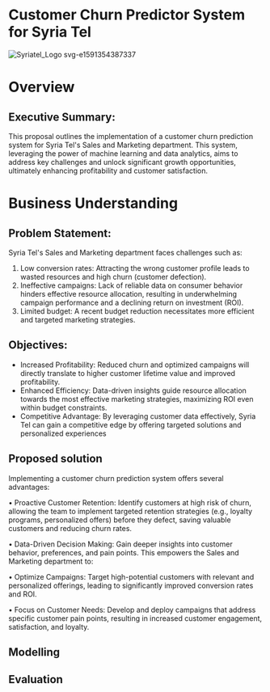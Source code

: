 # Customer Churn Predictor System for Syria Tel
![Syriatel_Logo svg-e1591354387337](https://github.com/georgembugua00/syriatel_customer_churn_project/assets/151632200/13138966-145f-4bb4-beba-0654cf355d56)
# Overview
## Executive Summary:
This proposal outlines the implementation of a customer churn prediction system for Syria Tel's Sales and Marketing department. This system, leveraging the power of machine learning and data analytics, aims to address key challenges and unlock significant growth opportunities, ultimately enhancing profitability and customer satisfaction.

# Business Understanding
## Problem Statement:
Syria Tel's Sales and Marketing department faces challenges such as:
1.	Low conversion rates: Attracting the wrong customer profile leads to wasted resources and high churn (customer defection).
2.	Ineffective campaigns: Lack of reliable data on consumer behavior hinders effective resource allocation, resulting in underwhelming campaign performance and a declining return on investment (ROI).
3.	Limited budget: A recent budget reduction necessitates more efficient and targeted marketing strategies.

## Objectives:
- Increased Profitability: Reduced churn and optimized campaigns will directly translate to higher customer lifetime value and improved profitability.
- Enhanced Efficiency: Data-driven insights guide resource allocation towards the most effective marketing strategies, maximizing ROI even within budget constraints.
- Competitive Advantage: By leveraging customer data effectively, Syria Tel can gain a competitive edge by offering targeted solutions and personalized experiences

## Proposed solution
Implementing a customer churn prediction system offers several advantages:

•	Proactive Customer Retention: Identify customers at high risk of churn, allowing the team to implement targeted retention strategies (e.g., loyalty programs, personalized offers) before they defect, saving valuable customers and reducing churn rates.

•	Data-Driven Decision Making: Gain deeper insights into customer behavior, preferences, and pain points. This empowers the Sales and Marketing department to:

•	Optimize Campaigns: Target high-potential customers with relevant and personalized offerings, leading to significantly improved conversion rates and ROI.

•	Focus on Customer Needs: Develop and deploy campaigns that address specific customer pain points, resulting in increased customer engagement, satisfaction, and loyalty.

## Modelling

## Evaluation
